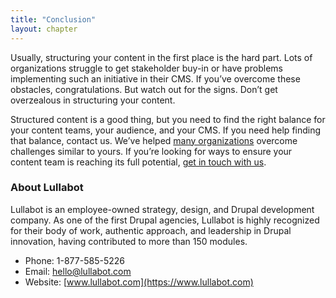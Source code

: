 ```yaml
---
title: "Conclusion"
layout: chapter
---
```

Usually, structuring your content in the first place is the hard part. Lots of organizations struggle to get stakeholder buy-in or have problems implementing such an initiative in their CMS. If you’ve overcome these obstacles, congratulations. But watch out for the signs. Don’t get overzealous in structuring your content.

Structured content is a good thing, but you need to find the right balance for your content teams, your audience, and your CMS. If you need help finding that balance, contact us. We’ve helped [many organizations](https://www.lullabot.com/our-work) overcome challenges similar to yours. If you’re looking for ways to ensure your content team is reaching its full potential, [get in touch with us](https://www.lullabot.com/contact?utm_source=ebook&utm_medium=pdf&utm_campaign=overstructure_content).

### About Lullabot

Lullabot is an employee-owned strategy, design, and Drupal development company. As one of the first Drupal agencies, Lullabot is highly recognized for their body of work, authentic approach, and leadership in Drupal innovation, having contributed to more than 150 modules.

- Phone: 1-877-585-5226
- Email: [hello@lullabot.com](email:hello@lullabot.com)
- Website: [www.lullabot.com](https://www.lullabot.com)
